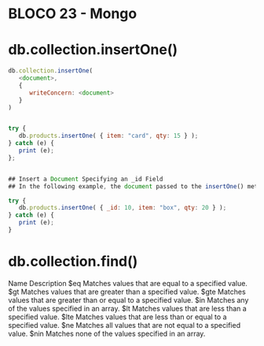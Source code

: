 # BLOCO 23 - Mongo

# db.collection.insertOne()

```js
db.collection.insertOne(
   <document>,
   {
      writeConcern: <document>
   }
)


try {
   db.products.insertOne( { item: "card", qty: 15 } );
} catch (e) {
   print (e);
};


## Insert a Document Specifying an _id Field
## In the following example, the document passed to the insertOne() method includes the _id field. ## The value of _id must be unique within the collection to avoid duplicate key error.

try {
   db.products.insertOne( { _id: 10, item: "box", qty: 20 } );
} catch (e) {
   print (e);
}
```

# db.collection.find()

Name	Description
$eq	Matches values that are equal to a specified value.
$gt	Matches values that are greater than a specified value.
$gte	Matches values that are greater than or equal to a specified value.
$in	Matches any of the values specified in an array.
$lt	Matches values that are less than a specified value.
$lte	Matches values that are less than or equal to a specified value.
$ne	Matches all values that are not equal to a specified value.
$nin	Matches none of the values specified in an array.
